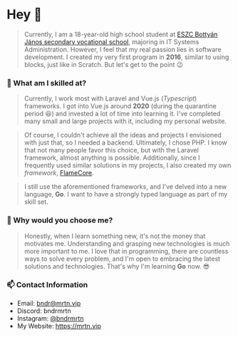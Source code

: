 # Hey 👋

> Currently, I am a 18-year-old high school student at [ESZC Bottyán János secondary vocational school](https://bottyan.eu), majoring in IT Systems Administration. However, I feel that my real passion lies in software development. I created my very first program in **2016**, similar to using blocks, just like in Scratch. But let's get to the point 😉

### 🚀 What am I skilled at?

> Currently, I work most with Laravel and Vue.js (*Typescript*) frameworks. I got into Vue.js around **2020** (during the quarantine period 😆) and invested a lot of time into learning it. I've completed many small and large projects with it, including my personal website.

> Of course, I couldn't achieve all the ideas and projects I envisioned with just that, so I needed a backend. Ultimately, I chose PHP. I know that not many people favor this choice, but with the Laravel framework, almost anything is possible. Additionally, since I frequently used similar solutions in my projects, I also created my own *framework*, [FlameCore](https://flamephp.mrtn.vip).

> I still use the aforementioned frameworks, and I've delved into a new language, **Go**. I want to have a strongly typed language as part of my skill set.

### 🤔 Why would you choose me?

> Honestly, when I learn something new, it's not the money that motivates me. Understanding and grasping new technologies is much more important to me. I love that in programming, there are countless ways to solve every problem, and I'm open to embracing the latest solutions and technologies. That's why I'm learning **Go** now. 😎

### 📫 Contact Information
- Email: bndr@mrtn.vip
- Discord: bndrmrtn
- Instagram: [@bndrmrtn](https://instagram.com/bndrmrtn)
- My Website: https://mrtn.vip
